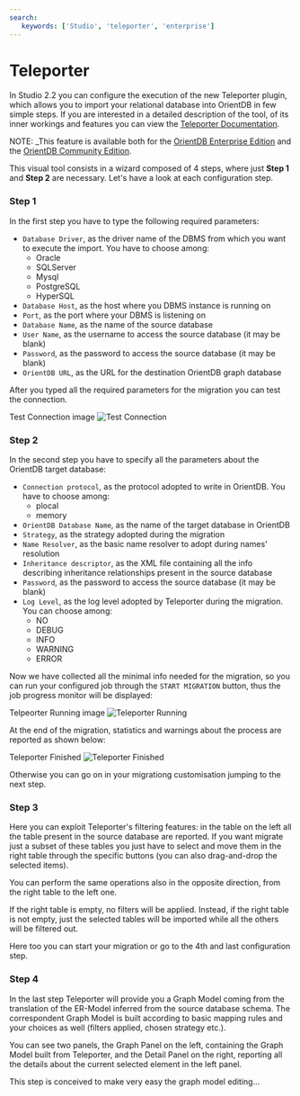 ```yaml
---
search:
   keywords: ['Studio', 'teleporter', 'enterprise']
---
```


# Teleporter

In Studio 2.2 you can configure the execution of the new Teleporter plugin, which allows you to import your relational database into OrientDB in few simple steps.
If you are interested in a detailed description of the tool, of its inner workings and features you can view the [Teleporter Documentation](Teleporter-Home.md).

NOTE: _This feature is available both for the [OrientDB Enterprise Edition](http://orientdb.com/orientdb-enterprise) and the [OrientDB Community Edition](http://orientdb.com/download/).

This visual tool consists in a wizard composed of 4 steps, where just **Step 1** and **Step 2** are necessary.
Let's have a look at each configuration step.

### Step 1

In the first step you have to type the following required parameters:
- `Database Driver`, as the driver name of the DBMS from which you want to execute the import. You have to choose among:
  - Oracle
  - SQLServer
  - Mysql
  - PostgreSQL
  - HyperSQL
- `Database Host`, as the host where you DBMS instance is running on
- `Port`, as the port where your DBMS is listening on
- `Database Name`, as the name of the source database
- `User Name`, as the username to access the source database (it may be blank)
- `Password`, as the password to access the source database (it may be blank)
- `OrientDB URL`, as the URL for the destination OrientDB graph database

After you typed all the required parameters for the migration you can test the connection.

Test Connection image
![Test Connection](images/)

### Step 2

In the second step you have to specify all the parameters about the OrientDB target database:
- `Connection protocol`, as the protocol adopted to write in OrientDB. You have to choose among:
  - plocal
  - memory
- `OrientDB Database Name`, as the name of the target database in OrientDB
- `Strategy`, as the strategy adopted during the migration
- `Name Resolver`, as the basic name resolver to adopt during names' resolution
- `Inheritance descriptor`, as the XML file containing all the info describing inheritance relationships present in the source database
- `Password`, as the password to access the source database (it may be blank)
- `Log Level`, as the log level adopted by Teleporter during the migration. You can choose among: 
  - NO
  - DEBUG
  - INFO
  - WARNING
  - ERROR

Now we have collected all the minimal info needed for the migration, so you can run your configured job through the `START MIGRATION` button, thus the job progress monitor will be displayed:

Telpeorter Running image
![Teleporter Running](images/)

At the end of the migration, statistics and warnings about the process are reported as shown below:

Teleporter Finished
![Teleporter Finished](images/)

Otherwise you can go on in your migrationg customisation jumping to the next step.

### Step 3

Here you can exploit Teleporter's filtering features: in the table on the left all the table present in the source database are reported. If you want migrate just a subset of these tables you just have to select and move them in the right table through the specific buttons (you can also drag-and-drop the selected items).

You can perform the same operations also in the opposite direction, from the right table to the left one.

If the right table is empty, no filters will be applied. Instead, if the right table is not empty, just the selected tables will be imported while all the others will be filtered out.

Here too you can start your migration or go to the 4th and last configuration step.


### Step 4


In the last step Teleporter will provide you a Graph Model coming from the translation of the ER-Model inferred from the source database schema. The correspondent Graph Model is built according to basic mapping rules and your choices as well (filters applied, chosen strategy etc.).

You can see two panels, the Graph Panel on the left, containing the Graph Model built from Teleporter, and the Detail Panel on the right, reporting all the details about the current selected element in the left panel.

This step is conceived to make very easy the graph model editing...
